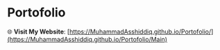 # Portofolio

🌐 **Visit My Website**: [https://MuhammadAsshiddiq.github.io/Portofolio/](https://MuhammadAsshiddiq.github.io/Portofolio/Main)
